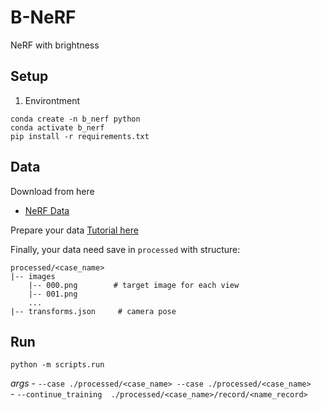 # B-NeRF
NeRF with brightness

## Setup  
1. Environtment
```shell
conda create -n b_nerf python
conda activate b_nerf
pip install -r requirements.txt
```  
## Data
Download from here  
- [NeRF Data](https://drive.google.com/drive/folders/128yBriW1IG_3NJ5Rp7APSTZsJqdJdfc1)

Prepare your data [Tutorial here](https://github.com/congdinhchi/B-NeRF/tree/main/data)

Finally, your data need save in `processed` with structure:
```
processed/<case_name>
|-- images
    |-- 000.png        # target image for each view
    |-- 001.png
    ...
|-- transforms.json     # camera pose
```  
## Run

`python -m scripts.run`  

*args*
    - `--case ./processed/<case_name> --case ./processed/<case_name>`  
    - `--continue_training  ./processed/<case_name>/record/<name_record>`  

    


